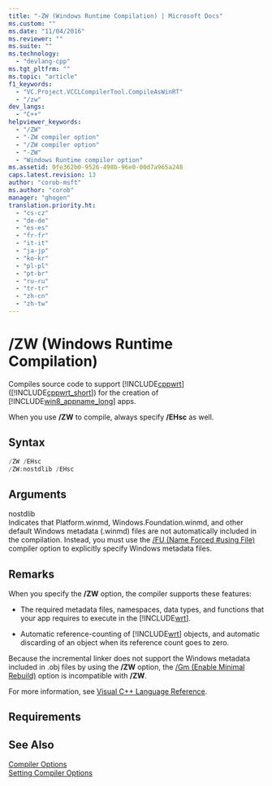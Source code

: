 ```yaml
---
title: "-ZW (Windows Runtime Compilation) | Microsoft Docs"
ms.custom: ""
ms.date: "11/04/2016"
ms.reviewer: ""
ms.suite: ""
ms.technology: 
  - "devlang-cpp"
ms.tgt_pltfrm: ""
ms.topic: "article"
f1_keywords: 
  - "VC.Project.VCCLCompilerTool.CompileAsWinRT"
  - "/zw"
dev_langs: 
  - "C++"
helpviewer_keywords: 
  - "/ZW"
  - "-ZW compiler option"
  - "/ZW compiler option"
  - "-ZW"
  - "Windows Runtime compiler option"
ms.assetid: 0fe362b0-9526-498b-96e0-00d7a965a248
caps.latest.revision: 13
author: "corob-msft"
ms.author: "corob"
manager: "ghogen"
translation.priority.ht: 
  - "cs-cz"
  - "de-de"
  - "es-es"
  - "fr-fr"
  - "it-it"
  - "ja-jp"
  - "ko-kr"
  - "pl-pl"
  - "pt-br"
  - "ru-ru"
  - "tr-tr"
  - "zh-cn"
  - "zh-tw"
---
```

# /ZW (Windows Runtime Compilation)
Compiles source code to support [!INCLUDE[cppwrt](../../build/reference/includes/cppwrt_md.md)] ([!INCLUDE[cppwrt_short](../../build/reference/includes/cppwrt_short_md.md)]) for the creation of [!INCLUDE[win8_appname_long](../../build/includes/win8_appname_long_md.md)] apps.  
  
 When you use **/ZW** to compile, always specify **/EHsc** as well.  
  
## Syntax  
  
```cpp  
/ZW /EHsc  
/ZW:nostdlib /EHsc  
```  
  
## Arguments  
 nostdlib  
 Indicates that Platform.winmd, Windows.Foundation.winmd, and other default Windows metadata (.winmd) files are not automatically included in the compilation. Instead, you must use the [/FU (Name Forced #using File)](../../build/reference/fu-name-forced-hash-using-file.md) compiler option to explicitly specify Windows metadata files.  
  
## Remarks  
 When you specify the **/ZW** option, the compiler supports these features:  
  
-   The required metadata files, namespaces, data types, and functions that your app requires to execute in the [!INCLUDE[wrt](../../atl/reference/includes/wrt_md.md)].  
  
-   Automatic reference-counting of [!INCLUDE[wrt](../../atl/reference/includes/wrt_md.md)] objects, and automatic discarding of an object when its reference count goes to zero.  
  
 Because the incremental linker does not support the Windows metadata included in .obj files by using the **/ZW** option, the [/Gm (Enable Minimal Rebuild)](../../build/reference/gm-enable-minimal-rebuild.md) option is incompatible with **/ZW**.  
  
 For more information, see [Visual C++ Language Reference](http://msdn.microsoft.com/Library/3f6abf92-4e5e-4ed8-8e11-f9252380d30a).  
  
## Requirements  
  
## See Also  
 [Compiler Options](../../build/reference/compiler-options.md)   
 [Setting Compiler Options](../../build/reference/setting-compiler-options.md)